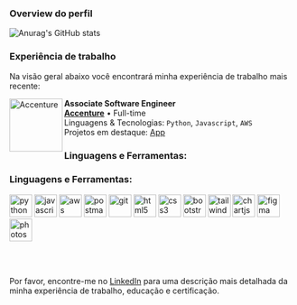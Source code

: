 ### Overview do perfil

![Anurag's GitHub stats](https://github-readme-stats.vercel.app/api?username=jonathan-gilber&show_icons=true&bg_color=DEG,A100FF,A100FF,b433ff&text_color=FFFFFF&icon_color=FFFFFF&title_color=46005c&locale=pt-br)
</br>
### Experiência de trabalho
Na visão geral abaixo você encontrará minha experiência de trabalho mais recente:

[<img align="left" height="94px" width="94px" alt="Accenture" src="https://s3-symbol-logo.tradingview.com/accenture--600.png"/>](https://www.accenture.com/br-pt)

**Associate Software Engineer** \
[**Accenture**](https://www.accenture.com/br-pt) • Full-time \
Linguagens & Tecnologias: `Python`, `Javascript`, `AWS` \
Projetos em destaque: [App](https://www.accenture.com/br-pt)
<br/>

<h3 align="left">Linguagens e Ferramentas:</h3>
<h3 align="left">Linguagens e Ferramentas:</h3>

<p align="left">
  <img src="https://skillicons.dev/icons?i=py" alt="python" width="40" height="40"/>
  <img src="https://skillicons.dev/icons?i=js" alt="javascript" width="40" height="40"/>
  <img src="https://skillicons.dev/icons?i=aws" alt="aws" width="40" height="40"/>
  <img src="https://skillicons.dev/icons?i=postman" alt="postman" width="40" height="40"/>
  <img src="https://skillicons.dev/icons?i=git" alt="git" width="40" height="40"/>
  <img src="https://skillicons.dev/icons?i=html" alt="html5" width="40" height="40"/>
  <img src="https://skillicons.dev/icons?i=css" alt="css3" width="40" height="40"/>
  <img src="https://skillicons.dev/icons?i=bootstrap" alt="bootstrap" width="40" height="40"/>
  <img src="https://skillicons.dev/icons?i=tailwind" alt="tailwind" width="40" height="40"/>
  <img src="https://cdn.simpleicons.org/chartdotjs/FF6384" alt="chartjs" width="40" height="40"/>
  <img src="https://skillicons.dev/icons?i=figma" alt="figma" width="40" height="40"/>
  <img src="https://skillicons.dev/icons?i=photoshop" alt="photoshop" width="40" height="40"/>
</p>
<br/>

</br>

Por favor, encontre-me no [LinkedIn](https://www.linkedin.com/in/jonathangilber/) para uma descrição mais detalhada da minha experiência de trabalho, educação e certificação.
